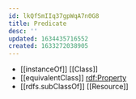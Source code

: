 ```yaml
---
id: lkQfSmIIq37gpWqA7n0G8
title: Predicate
desc: ''
updated: 1634435716552
created: 1633272038905
---
```



- [[instanceOf]] [[Class]] 
- [[equivalentClass]] [rdf:Property](http://www.w3.org/1999/02/22-rdf-syntax-ns#Property)
- [[rdfs.subClassOf]] [[Resource]]
